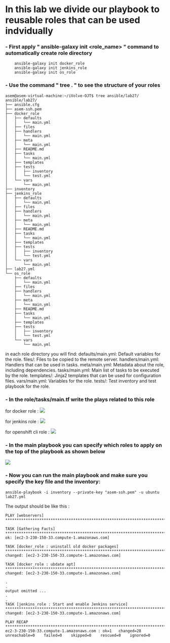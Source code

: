 # In this lab we divide our playbook to reusable roles that can be used indvidually 

### - First apply " ansible-galaxy init <role_name> " command to automatically create role directory
```
    ansible-galaxy init docker_role
    ansible-galaxy init jenkins_role
    ansible-galaxy init os_role

```
### - Use the command " tree . " to see the structure of your roles
```
asem@asem-virtual-machine:~/iVolve-OJT$ tree ansible/lab27/
ansible/lab27/
├── ansible.cfg
├── asem-ssh.pem
├── docker_role
│   ├── defaults
│   │   └── main.yml
│   ├── files
│   ├── handlers
│   │   └── main.yml
│   ├── meta
│   │   └── main.yml
│   ├── README.md
│   ├── tasks
│   │   └── main.yml
│   ├── templates
│   ├── tests
│   │   ├── inventory
│   │   └── test.yml
│   └── vars
│       └── main.yml
├── inventory
├── jenkins_role
│   ├── defaults
│   │   └── main.yml
│   ├── files
│   ├── handlers
│   │   └── main.yml
│   ├── meta
│   │   └── main.yml
│   ├── README.md
│   ├── tasks
│   │   └── main.yml
│   ├── templates
│   ├── tests
│   │   ├── inventory
│   │   └── test.yml
│   └── vars
│       └── main.yml
├── lab27.yml
└── os_role
    ├── defaults
    │   └── main.yml
    ├── files
    ├── handlers
    │   └── main.yml
    ├── meta
    │   └── main.yml
    ├── README.md
    ├── tasks
    │   └── main.yml
    ├── templates
    ├── tests
    │   ├── inventory
    │   └── test.yml
    └── vars
        └── main.yml

```
in each role directory you will find:
defaults/main.yml: Default variables for the role.
files/: Files to be copied to the remote server.
handlers/main.yml: Handlers that can be used in tasks.
meta/main.yml: Metadata about the role, including dependencies.
tasks/main.yml: Main list of tasks to be executed by the role.
templates/: Jinja2 templates that can be used for configuration files.
vars/main.yml: Variables for the role.
tests/: Test inventory and test playbook for the role.

### - In the role/tasks/main.tf write the plays related to this role 

for docker role :
<img src="https://github.com/Asem-Mohamed-321/iVolve-OJT/assets/167926594/95e9fca4-f518-4cd6-90ba-2d71b71d0c9d">

for jenkins role :
<img src="https://github.com/Asem-Mohamed-321/iVolve-OJT/assets/167926594/d6512c03-0a69-4ddc-a94b-db2c71a136f3">

for openshift cli role :
<img src="https://github.com/Asem-Mohamed-321/iVolve-OJT/assets/167926594/48f4a774-c8b3-496e-936c-01aaa31854e1">

### - In the main playbook you can specify which roles to apply on the top of the playbook as shown below 
<img src="https://github.com/Asem-Mohamed-321/iVolve-OJT/assets/167926594/ac58619d-94b3-4d4f-a997-0711c6229c3b">

### - Now you can run the main playbook and make sure you specify the key file and the inventory:
```
ansible-playbook -i inventory --private-key "asem-ssh.pem" -u ubuntu lab27.yml 
```
The output should be like this :
```
PLAY [webservers] ******************************************************************************************************************************************************************************************

TASK [Gathering Facts] *************************************************************************************************************************************************************************************
ok: [ec2-3-230-150-33.compute-1.amazonaws.com]

TASK [docker_role : uninstall old docker packages] *********************************************************************************************************************************************************
changed: [ec2-3-230-150-33.compute-1.amazonaws.com]

TASK [docker_role : ubdate apt] ****************************************************************************************************************************************************************************
changed: [ec2-3-230-150-33.compute-1.amazonaws.com]

.
.
output omitted ...
.
.
TASK [jenkins_role : Start and enable Jenkins service] *****************************************************************************************************************************************************
changed: [ec2-3-230-150-33.compute-1.amazonaws.com]

PLAY RECAP *************************************************************************************************************************************************************************************************
ec2-3-230-150-33.compute-1.amazonaws.com : ok=1   changed=28    unreachable=0    failed=0    skipped=0    rescued=0    ignored=0   
```


